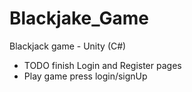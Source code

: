 # Blackjake_Game
Blackjack game - Unity (C#)
* TODO finish Login and Register pages
* Play game press login/signUp
